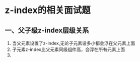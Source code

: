 # z-index的相关面试题

## 一、父子级z-index层级关系

1. 当父元素设置了z-index,无论子元素设多小都会浮在父元素上面
2. 子元素z-index比父元素同级组件高，会浮在所有元素上面
3. 